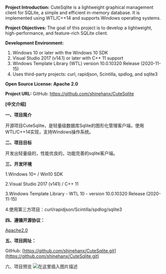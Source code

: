 **Project Introduction:**
CuteSqlite is a lightweight graphical management client for SQLite, a simple and efficient in-memory database. It is implemented using WTL/C++14 and supports Windows operating systems.

**Project Objectives:**
The goal of this project is to develop a lightweight, high-performance, and feature-rich SQLite client.

**Development Environment:**
1. Windows 10 or later with the Windows 10 SDK
2. Visual Studio 2017 (v14.1) or later with C++ 11 support
3. Windows Template Library (WTL) version 10.0.10320 Release (2020-11-15)
4. Uses third-party projects: curl, rapidjson, Scintilla, spdlog, and sqlite3

**Open Source License: Apache 2.0**

**Project URL:**
GitHub: https://github.com/shinehanx/CuteSqlite

**[中文介绍]**

**一、项目简介**

开源项目CuteSqlite，是轻量级数据库Sqlite的图形化管理客户端，使用WTL/C++14实现，支持Windows操作系统。

**二、项目目标**

开发出轻量级的，性能优良的，功能完善的sqlite客户端。

**三、开发环境**

1.Windows 10+ / Win10 SDK

2.Visual Studio 2017 (v141) / C++ 11

3.Windows Template Library - WTL 10 - version 10.0.10320 Release (2020-11-15)

4.使用第三方项目：curl/rapidjson/Scintilla/spdlog/sqlite3

**四、遵循开源协议：**

[Apache2.0](http://www.apache.org/licenses/LICENSE-2.0)

**五、项目网址：**

GitHub: [https://github.com/shinehanx/CuteSqlite.git](https://github.com/shinehanx/CuteSqlite.git)

六、项目预览
![在这里插入图片描述](https://img-blog.csdnimg.cn/8f9c8d3761784ffdb3287df9a2eacd0b.png#pic_center)


​